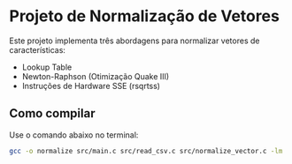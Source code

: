 # Projeto de Normalização de Vetores

Este projeto implementa três abordagens para normalizar vetores de características:
- Lookup Table
- Newton-Raphson (Otimização Quake III)
- Instruções de Hardware SSE (rsqrtss)

## Como compilar
Use o comando abaixo no terminal:
```bash
gcc -o normalize src/main.c src/read_csv.c src/normalize_vector.c -lm
